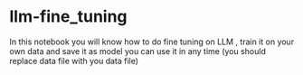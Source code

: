 # llm-fine_tuning
In this notebook you will know how to do fine tuning on LLM , train it on your own data and save it as model you can use it in any time
(you should replace data file with you data file)
